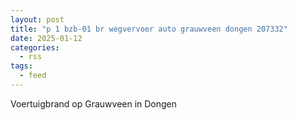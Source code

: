 ```yaml
---
layout: post
title: "p 1 bzb-01 br wegvervoer auto grauwveen dongen 207332"
date: 2025-01-12
categories: 
  - rss
tags: 
  - feed
---
```


Voertuigbrand op Grauwveen in Dongen
